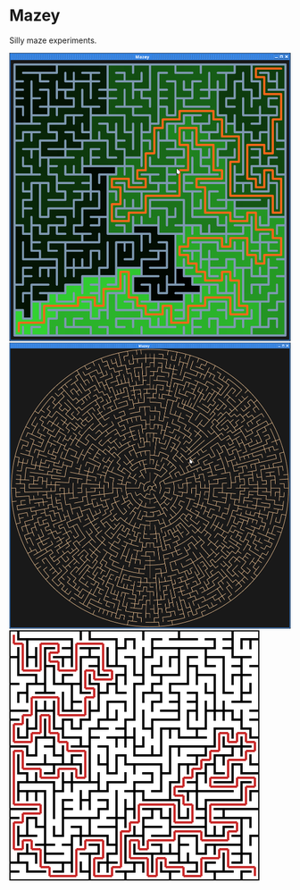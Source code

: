 # Mazey

Silly maze experiments.

![Screenshot](./misc/screenshot.png)
![Screenshot](./misc/screenshot_circle.png)
![Screenshot](./misc/mazey.svg)
